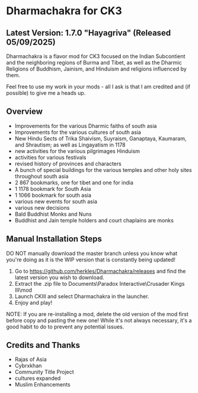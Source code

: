 # Dharmachakra for CK3

## Latest Version: 1.7.0 "Hayagriva" (Released 05/09/2025)

Dharmachakra is a flavor mod for CK3 focused on the Indian Subcontient and the neighboring regions of Burma and Tibet, as well as the Dharmic Religions of Buddhism, Jainism, and Hinduism and religions influenced by them.

Feel free to use my work in your mods - all I ask is that I am credited and (if possible) to give me a heads up.

## Overview

- Improvements for the various Dharmic faiths of south asia
- Improvements for the various cultures of south asia
- New Hindu Sects of Trika Shaivism, Suyraism, Ganaptaya, Kaumaram, and Shrautism​; as well as Lingayatism in 1178
- new activities for the various pilgrimages Hinduism
- activities for various festivals
- revised history of provinces and characters
- A bunch of special buildings for the various temples and other holy sites throughout south asia
- 2 867 bookmarks, one for tibet and one for india
- 1 1178 bookmark for South Asia
- 1 1066 bookmark for south asia
- various new events for south asia
- various new decisions
- Bald Buddhist Monks and Nuns​
- Buddhist and Jain temple holders and court chaplains are monks​

## Manual Installation Steps

DO NOT manually download the master branch unless you know what you're doing as it is the WIP version that is constantly being updated!

1. Go to <https://github.com/herkles/Dharmachakra/releases> and find the latest version you wish to download.
2. Extract the .zip file to Documents\Paradox Interactive\Crusader Kings III\mod
3. Launch CKIII and select Dharmachakra in the launcher.
4. Enjoy and play!

NOTE: If you are re-installing a mod, delete the old version of the mod first before copy and pasting the new one! While it's not always necessary, it's a good habit to do to prevent any potential issues.

## Credits and Thanks

- Rajas of Asia
- Cybrxkhan
- Community Title Project
- cultures expanded
- Muslim Enhancements
